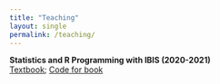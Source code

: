 ```yaml
---
title: "Teaching"
layout: single
permalink: /teaching/
---
```

**Statistics and R Programming with IBIS (2020-2021)**  
[Textbook](https://kmdono02.github.io/Data_Analysis_with_R_IBIS/); [Code for book](https://github.com/kmdono02/Data_Analysis_with_R_IBIS)
